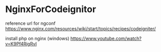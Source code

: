 # NginxForCodeignitor
reference url for ngconf
https://www.nginx.com/resources/wiki/start/topics/recipes/codeigniter/

install php on nginx (windows)
https://www.youtube.com/watch?v=K9Pf4RigRvI
